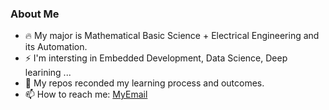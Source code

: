 <!-- ### Hi there 👋
 -->
<!--
**Lez-3f/Lez-3f** is a ✨ _special_ ✨ repository because its `README.md` (this file) appears on your GitHub profile.

Here are some ideas to get you started:

- 🔭 I’m currently working on ...
- 🌱 I’m currently learning ...
- 👯 I’m looking to collaborate on ...
- 🤔 I’m looking for help with ...
- 💬 Ask me about ...
- 📫 How to reach me: ...
- 😄 Pronouns: ...
- ⚡ Fun fact: ...
-->

### About Me
- 🔥 My major is Mathematical Basic Science + Electrical Engineering and its Automation.
- ⚡ I'm intersting in Embedded Development, Data Science, Deep learining ...
- 🌱 My repos reconded my learning process and outcomes.
- 📫 How to reach me: [MyEmail](<erlerzhu@gmail.com>)
